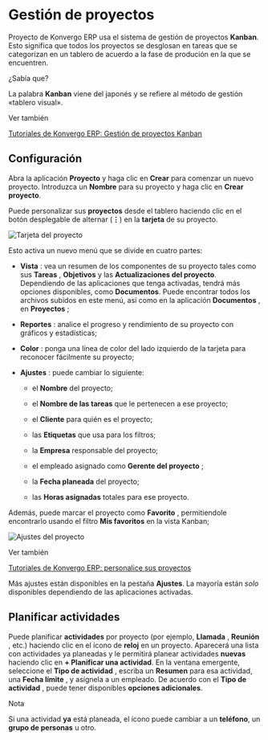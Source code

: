 # Gestión de proyectos

Proyecto de Konvergo ERP usa el sistema de gestión de proyectos **Kanban**. Esto
significa que todos los proyectos se desglosan en tareas que se categorizan en
un tablero de acuerdo a la fase de produción en la que se encuentren.

<div class="admonition-did-you-know alert">
<p class="alert-title">
¿Sabía que?</p><p>La palabra <b>Kanban</b> viene del japonés y se refiere al método de gestión «tablero visual».</p>
</div> <div class="alert alert-secondary">
<p class="alert-title">
Ver también</p><p><a href="https://www.odoo.com/slides/slide/kanban-project-management-1664">Tutoriales de Konvergo ERP: Gestión de proyectos Kanban</a></p>
</div>

## Configuración

Abra la aplicación **Proyecto** y haga clic en **Crear** para comenzar un
nuevo proyecto. Introduzca un **Nombre** para su proyecto y haga clic en
**Crear proyecto**.

Puede personalizar sus **proyectos** desde el tablero haciendo clic en el
botón desplegable de alternar (**⋮**) en la **tarjeta** de su proyecto.

![Tarjeta del proyecto ](../../../_images/project-settings.png)

Esto activa un nuevo menú que se divide en cuatro partes:

  * **Vista** : vea un resumen de los componentes de su proyecto tales como sus **Tareas** , **Objetivos** y las **Actualizaciones del proyecto**. Dependiendo de las aplicaciones que tenga activadas, tendrá más opciones disponibles, como **Documentos**. Puede encontrar todos los archivos subidos en este menú, así como en la aplicación **Documentos** , en **Proyectos** ;

  * **Reportes** : analice el progreso y rendimiento de su proyecto con gráficos y estadísticas;

  * **Color** : ponga una línea de color del lado izquierdo de la tarjeta para reconocer fácilmente su proyecto;

  * **Ajustes** : puede cambiar lo siguiente:

    * el **Nombre** del proyecto;

    * el **Nombre de las tareas** que le pertenecen a ese proyecto;

    * el **Cliente** para quién es el proyecto;

    * las **Etiquetas** que usa para los filtros;

    * la **Empresa** responsable del proyecto;

    * el empleado asignado como **Gerente del proyecto** ;

    * la **Fecha planeada** del proyecto;

    * las **Horas asignadas** totales para ese proyecto.

Además, puede marcar el proyecto como **Favorito** , permitiendole encontrarlo
usando el filtro **Mis favoritos** en la vista Kanban;

![Ajustes del proyecto](../../../_images/project-settings-opened.png)
<div class="alert alert-secondary">
<p class="alert-title">
Ver también</p><p><a href="https://www.odoo.com/slides/slide/customize-projects-3615?fullscreen=1">Tutoriales de Konvergo ERP: personalice sus proyectos</a></p>
</div>

Más ajustes están disponibles en la pestaña **Ajustes**. La mayoría están
_solo_ disponibles dependiendo de las aplicaciones activadas.

## Planificar actividades

Puede planificar **actividades** por proyecto (por ejemplo, **Llamada** ,
**Reunión** , etc.) haciendo clic en el ícono de **reloj** en un proyecto.
Aparecerá una lista con actividades ya planeadas y le permitirá planear
actividades **nuevas** haciendo clic en **\+ Planificar una actividad**. En la
ventana emergente, seleccione el **Tipo de actividad** , escriba un
**Resumen** para esa actividad, una **Fecha límite** , y asígnela a un
empleado. De acuerdo con el **Tipo de actividad** , puede tener disponibles
**opciones adicionales**.

<div class="alert alert-primary">
<p class="alert-title">
Nota</p><p>Si una actividad <b>ya</b> está planeada, el ícono puede cambiar a un <b>teléfono</b>, un <b>grupo de personas</b> u otro.</p>
</div>

